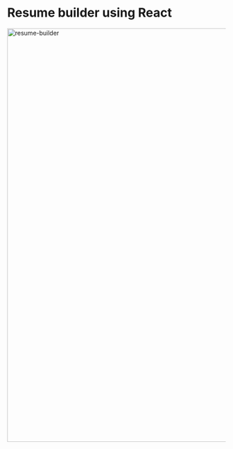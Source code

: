# Resume builder using React
<img width="952" alt="resume-builder" src="https://user-images.githubusercontent.com/75531763/132211067-5c9743a8-5746-4627-8b5e-d7903b2cfb97.png">


